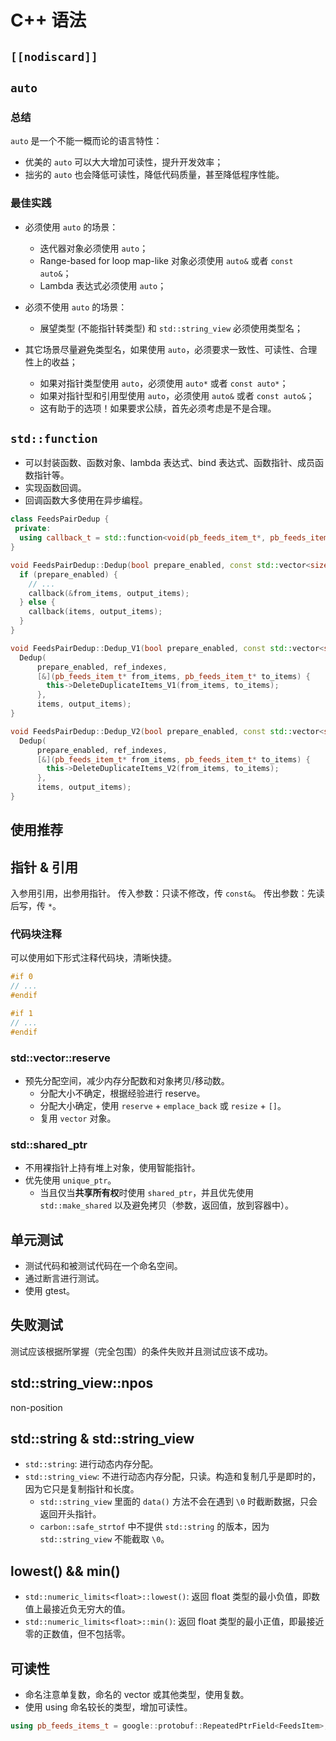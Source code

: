 # C++ 语法

## `[[nodiscard]]`

## `auto`

### 总结

`auto` 是一个不能一概而论的语言特性：

- 优美的 `auto` 可以大大增加可读性，提升开发效率；
- 拙劣的 `auto` 也会降低可读性，降低代码质量，甚至降低程序性能。

### 最佳实践

- 必须使用 `auto` 的场景：
  - 迭代器对象必须使用 `auto`；
  - Range-based for loop map-like 对象必须使用 `auto&` 或者 `const auto&`；
  - Lambda 表达式必须使用 `auto`；

- 必须不使用 `auto` 的场景：
  - 展望类型 (不能指针转类型) 和 `std::string_view` 必须使用类型名；

- 其它场景尽量避免类型名，如果使用 `auto`，必须要求一致性、可读性、合理性上的收益；
  - 如果对指针类型使用 `auto`，必须使用 `auto*` 或者 `const auto*`；
  - 如果对指针型和引用型使用 `auto`，必须使用 `auto&` 或者 `const auto&`；
  - 这有助于的选项！如果要求公牍，首先必须考虑是不是合理。

## `std::function`

- 可以封装函数、函数对象、lambda 表达式、bind 表达式、函数指针、成员函数指针等。
- 实现函数回调。
- 回调函数大多使用在异步编程。

```C++
class FeedsPairDedup {
 private:
  using callback_t = std::function<void(pb_feeds_item_t*, pb_feeds_item_t*)>;
}

void FeedsPairDedup::Dedup(bool prepare_enabled, const std::vector<size_t>& ref_indexes, const callback_t& callback,pb_feeds_item_t* items, pb_feeds_item_t* output_items) {
  if (prepare_enabled) {
    // ...
    callback(&from_items, output_items);
  } else {
    callback(items, output_items);
  }
}

void FeedsPairDedup::Dedup_V1(bool prepare_enabled, const std::vector<size_t>& ref_indexes, pb_feeds_item_t* items,pb_feeds_item_t* output_items) {
  Dedup(
      prepare_enabled, ref_indexes,
      [&](pb_feeds_item_t* from_items, pb_feeds_item_t* to_items) {
        this->DeleteDuplicateItems_V1(from_items, to_items);
      },
      items, output_items);
}

void FeedsPairDedup::Dedup_V2(bool prepare_enabled, const std::vector<size_t>& ref_indexes, pb_feeds_item_t* items,pb_feeds_item_t* output_items) {
  Dedup(
      prepare_enabled, ref_indexes,
      [&](pb_feeds_item_t* from_items, pb_feeds_item_t* to_items) {
        this->DeleteDuplicateItems_V2(from_items, to_items);
      },
      items, output_items);
}
```

## 使用推荐

## 指针 & 引用

入参用引用，出参用指针。
传入参数：只读不修改，传 `const&`。
传出参数：先读后写，传 `*`。

### 代码块注释

可以使用如下形式注释代码块，清晰快捷。

```C++
#if 0
// ...
#endif

#if 1
// ...
#endif
```

### std::vector::reserve

- 预先分配空间，减少内存分配数和对象拷贝/移动数。
  - 分配大小不确定，根据经验进行 reserve。
  - 分配大小确定，使用 `reserve` + `emplace_back` 或 `resize` + `[]`。
  - 复用 `vector` 对象。

### std::shared_ptr

- 不用裸指针上持有堆上对象，使用智能指针。
- 优先使用 `unique_ptr`。
  - 当且仅当**共享所有权**时使用 `shared_ptr`，并且优先使用 `std::make_shared` 以及避免拷贝（参数，返回值，放到容器中）。

## 单元测试

- 测试代码和被测试代码在一个命名空间。
- 通过断言进行测试。
- 使用 gtest。

## 失败测试

测试应该根据所掌握（完全包围）的条件失败并且测试应该不成功。

## std::string_view::npos

non-position

## std::string & std::string_view

- `std::string`: 进行动态内存分配。
- `std::string_view`: 不进行动态内存分配，只读。构造和复制几乎是即时的，因为它只是复制指针和长度。
  - `std::string_view` 里面的 `data()` 方法不会在遇到 `\0` 时截断数据，只会返回开头指针。
  - `carbon::safe_strtof` 中不提供 `std::string` 的版本，因为 `std::string_view` 不能截取 `\0`。

## lowest() && min()

- `std::numeric_limits<float>::lowest()`: 返回 float 类型的最小负值，即数值上最接近负无穷大的值。
- `std::numeric_limits<float>::min()`: 返回 float 类型的最小正值，即最接近零的正数值，但不包括零。

## 可读性

- 命名注意单复数，命名的 vector 或其他类型，使用复数。
- 使用 using 命名较长的类型，增加可读性。

```C++
using pb_feeds_items_t = google::protobuf::RepeatedPtrField<FeedsItem>;
```
